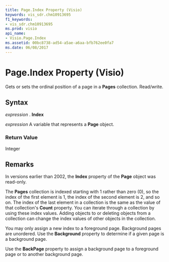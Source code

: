 ```yaml
---
title: Page.Index Property (Visio)
keywords: vis_sdr.chm10913695
f1_keywords:
- vis_sdr.chm10913695
ms.prod: visio
api_name:
- Visio.Page.Index
ms.assetid: 00bc8738-ad54-a5ae-a6aa-bfb762ee0fa7
ms.date: 06/08/2017
---
```



# Page.Index Property (Visio)

Gets or sets the ordinal position of a page in a  **Pages** collection. Read/write.


## Syntax

 _expression_ . **Index**

 _expression_ A variable that represents a **Page** object.


### Return Value

Integer


## Remarks

In versions earlier than 2002, the  **Index** property of the **Page** object was read-only.

The  **Pages** collection is indexed starting with 1 rather than zero (0), so the index of the first element is 1, the index of the second element is 2, and so on. The index of the last element in a collection is the same as the value of that collection's **Count** property. You can iterate through a collection by using these index values. Adding objects to or deleting objects from a collection can change the index values of other objects in the collection.

You may only assign a new index to a foreground page. Background pages are unordered. Use the  **Background** property to determine if a given page is a background page.

Use the  **BackPage** property to assign a background page to a foreground page or to another background page.


